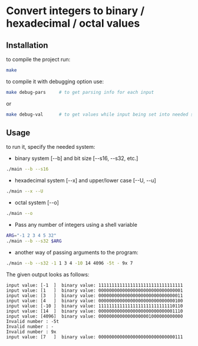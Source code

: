# Convert integers to binary / hexadecimal / octal values

## Installation

to compile the project run:
```bash
make
```

to compile it with debugging option use:
```bash
make debug-pars		# to get parsing info for each input
```
or
```bash
make debug-val		# to get values while input being set into needed system
```


## Usage

to run it, specify the needed system:

- binary system [--b] and bit size [--s16, --s32, etc.]

```bash
./main --b --s16 
```

- hexadecimal system [--x] and upper/lower case [--U, --u]

```bash
./main --x --U
```

- octal system [--o]

```bash
./main --o
```

* Pass any number of integers using a shell variable

```bash
ARG="-1 2 3 4 5 32"
./main --b --s32 $ARG
```

- another way of passing arguments to the program:

```bash
./main --b --s32 -1 1 3 4 -10 14 4096 -5t - 9x 7
```

The given output looks as follows:
```
input value: [-1  ]  binary value: 11111111111111111111111111111111
input value: [1   ]  binary value: 00000000000000000000000000000001
input value: [3   ]  binary value: 00000000000000000000000000000011
input value: [4   ]  binary value: 00000000000000000000000000000100
input value: [-10 ]  binary value: 11111111111111111111111111110110
input value: [14  ]  binary value: 00000000000000000000000000001110
input value: [4096]  binary value: 00000000000000000001000000000000
Invalid number : -5t
Invalid number : -
Invalid number : 9x
input value: [7   ]  binary value: 00000000000000000000000000000111
```
